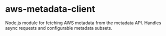 # aws-metadata-client
Node.js module for fetching AWS metadata from the metadata API. Handles async requests and configurable metadata subsets.
